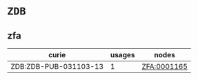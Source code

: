 # `ZDB`

## zfa

| curie                 |   usages | nodes                                             |
|-----------------------|----------|---------------------------------------------------|
| ZDB:ZDB-PUB-031103-13 |        1 | [ZFA:0001165](https://bioregistry.io/ZFA:0001165) |

